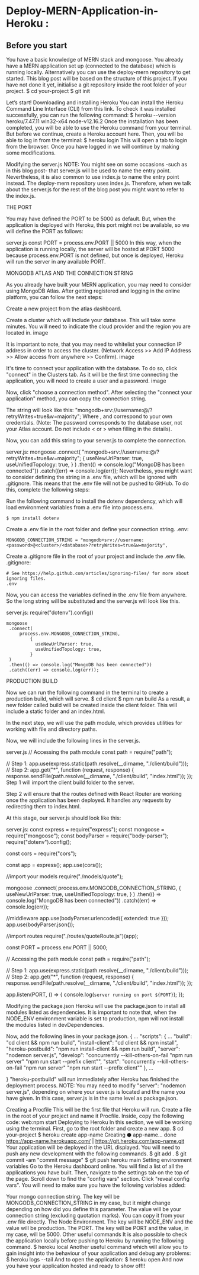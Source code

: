 # Deploy-MERN-Application-in-Heroku : 
## Before you start
You have a basic knowledge of MERN stack and mongoose.
You already have a MERN application set up (connected to the database) which is running locally. Alternatively you can use the deploy-mern repository to get started. This blog post will be based on the structure of this project.
If you have not done it yet, initialise a git repository inside the root folder of your project.
$ cd your-project
$ git init

Let’s start!
Downloading and installing Heroku
You can install the Heroku Command Line Interface (CLI) from this link. To check it was installed successfully, you can run the following command:
$ heroku --version
heroku/7.47.11 win32-x64 node-v12.16.2
Once the installation has been completed, you will be able to use the Heroku command from your terminal. But before we continue, create a Heroku account here. Then, you will be able to log in from the terminal:
$ heroku login
This will open a tab to login from the browser. Once you have logged in we will continue by making some modifications.

Modifying the server.js
NOTE: You might see on some occasions -such as in this blog post- that server.js will be used to name the entry point. Nevertheless, it is also common to use index.js to name the entry point instead. The deploy-mern repository uses index.js. Therefore, when we talk about the server.js for the rest of the blog post you might want to refer to the index.js.

THE PORT

You may have defined the PORT to be 5000 as default. But, when the application is deployed with Heroku, this port might not be available, so we will define the PORT as follows:

server.js
const PORT = process.env.PORT || 5000
In this way, when the application is running locally, the server will be hosted at PORT 5000 because process.env.PORT is not defined, but once is deployed, Heroku will run the server in any available PORT.

MONGODB ATLAS AND THE CONNECTION STRING

As you already have built your MERN application, you may need to consider using MongoDB Atlas. After getting registered and logging in the online platform, you can follow the next steps:

Create a new project from the atlas dashboard.

Create a cluster which will include your database. This will take some minutes. You will need to indicate the cloud provider and the region you are located in.
image

It is important to note, that you may need to whitelist your connection IP address in order to access the cluster. (Network Access >> Add IP Address >> Allow access from anywhere >> Confirm).
image

It's time to connect your application with the database. To do so, click "connect" in the Clusters tab. As it will be the first time connecting the application, you will need to create a user and a password.
image

Now, click "choose a connection method". After selecting the "connect your application" method, you can copy the connection string.

The string will look like this:
"mongodb+srv://username:<password>@<cluster>/<database>?retryWrites=true&w=majority";
Where <password>, <cluster> and <database> correspond to your own credentials. (Note: The password corresponds to the database user, not your Atlas account. Do not include < or > when filling in the details).

Now, you can add this string to your server.js to complete the connection.

server.js:
mongoose
  .connect(
"mongodb+srv://username:<password>@<cluster>/<database>?retryWrites=true&w=majority";
    {
      useNewUrlParser: true,
      useUnifiedTopology: true,
    }
  )
  .then(() => console.log("MongoDB has been connected"))
  .catch((err) => console.log(err));
Nevertheless, you might want to consider defining the string in a .env file, which will be ignored with .gitignore. This means that the .env file will not be pushed to GitHub. To do this, complete the following steps:

Run the following command to install the dotenv dependency, which will load environment variables from a .env file into process.env.

    $ npm install dotenv

Create a .env file in the root folder and define your connection string.
.env:

    MONGODB_CONNECTION_STRING = "mongodb+srv://username:<password>@<cluster>/<database>?retryWrites=true&w=majority",

Create a .gitignore file in the root of your project and include the .env file.
.gitignore:

    # See https://help.github.com/articles/ignoring-files/ for more about ignoring files.
    .env

Now, you can access the variables defined in the .env file from anywhere. So the long string will be substituted and the server.js will look like this.

server.js:
    require("dotenv").config()

    mongoose
     .connect(
         process.env.MONGODB_CONNECTION_STRING,
             {
               useNewUrlParser: true,
               useUnifiedTopology: true,
             }
     )
     .then(() => console.log("MongoDB has been connected"))
     .catch((err) => console.log(err));

PRODUCTION BUILD

Now we can run the following command in the terminal to create a production build, which will serve.
$ cd client
$ npm run build
As a result, a new folder called build will be created inside the client folder. This will include a static folder and an index.html.

In the next step, we will use the path module, which provides utilities for working with file and directory paths.

Now, we will include the following lines in the server.js.

server.js
// Accessing the path module
const path = require("path");

// Step 1:
app.use(express.static(path.resolve(__dirname, "./client/build")));
// Step 2:
app.get("*", function (request, response) {
  response.sendFile(path.resolve(__dirname, "./client/build", "index.html"));
});
Step 1 will import the client build folder to the server.

Step 2 will ensure that the routes defined with React Router are working once the application has been deployed. It handles any requests by redirecting them to index.html.

At this stage, our server.js should look like this:

server.js:
const express = require("express");
const mongoose = require("mongoose");
const bodyParser = require("body-parser");
require("dotenv").config();

const cors = require("cors");

const app = express();
app.use(cors());

//import your models
require("./models/quote");

mongoose
  .connect(
    process.env.MONGODB_CONNECTION_STRING,
    {
      useNewUrlParser: true,
      useUnifiedTopology: true,
    }
  )
  .then(() => console.log("MongoDB has been connected"))
  .catch((err) => console.log(err));

//middleware
app.use(bodyParser.urlencoded({ extended: true }));
app.use(bodyParser.json());

//import routes
require("./routes/quoteRoute.js")(app);

const PORT = process.env.PORT || 5000;

// Accessing the path module
const path = require("path");

// Step 1:
app.use(express.static(path.resolve(__dirname, "./client/build")));
// Step 2:
app.get("*", function (request, response) {
  response.sendFile(path.resolve(__dirname, "./client/build", "index.html"));
});

app.listen(PORT, () => {
  console.log(`server running on port ${PORT}`);
});

Modifying the package.json
Heroku will use the package.json to install all modules listed as dependencies. It is important to note that, when the NODE_ENV environment variable is set to production, npm will not install the modules listed in devDependencies.

Now, add the following lines in your package.json.
{
    ...
    "scripts": {
        ...
        "build": "cd client && npm run build",
        "install-client": "cd client && npm install",
        "heroku-postbuild": "npm run install-client && npm run build",
        "server": "nodemon server.js",
        "develop": "concurrently --kill-others-on-fail \"npm run server\" \"npm run start --prefix client\"",
        "start": "concurrently --kill-others-on-fail \"npm run server\" \"npm run start --prefix client\""
    },
    ...

}
"heroku-postbuild" will run immediately after Heroku has finished the deployment process.
NOTE: You may need to modify "server": "nodemon server.js", depending on where your sever.js is located and the name you have given. In this case, server.js is in the same level as package.json.

Creating a Procfile
This will be the first file that Heroku will run. Create a file in the root of your project and name it Procfile. Inside, copy the following code:
web:npm start
Deploying to Heroku
In this section, we will be working using the terminal. First, go to the root folder and create a new app.
$ cd your-project
$ heroku create app-name
Creating ⬢ app-name... done
https://app-name.herokuapp.com/ | https://git.heroku.com/app-name.git
Your application will be deployed in the URL displayed. You will need to push any new development with the following commands.
$ git add . 
$ git commit -am "commit message"
$ git push heroku main
Setting environment variables
Go to the Heroku dashboard online. You will find a list of all the applications you have built. Then, navigate to the settings tab on the top of the page. Scroll down to find the "config vars" section. Click "reveal config vars". You will need to make sure you have the following variables added:

Your mongo connection string. The key will be MONGODB_CONNECTION_STRING in my case, but it might change depending on how did you define this parameter. The value will be your connection string (excluding quotation marks). You can copy it from your .env file directly.
The Node Environment. The key will be NODE_ENV and the value will be production.
The PORT. The key will be PORT and the value, in my case, will be 5000.
Other useful commands
It is also possible to check the application locally before pushing to Heroku by running the following command.
$ heroku local
Another useful command which will allow you to gain insight into the behaviour of your application and debug any problems:
$ heroku logs --tail
And to open the application:
$ heroku open
And now you have your application hosted and ready to show off!!
